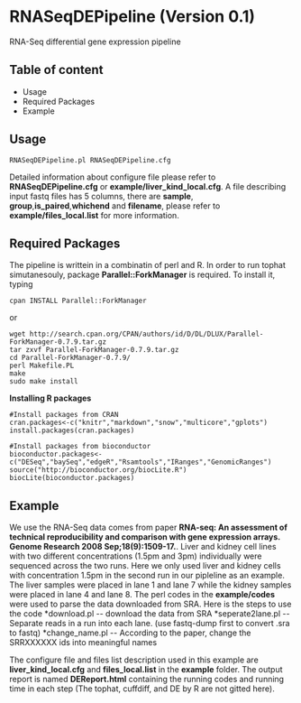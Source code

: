 RNASeqDEPipeline (Version 0.1)
================

RNA-Seq differential gene expression pipeline 

## Table of content
  * Usage
  * Required Packages
  * Example
  
## Usage 

```
RNASeqDEPipeline.pl RNASeqDEPipeline.cfg
```

Detailed information about configure file please refer to **RNASeqDEPipeline.cfg** or **example/liver_kind_local.cfg**. A file describing input fastq files has 5 columns, there are **sample**, **group**,**is_paired**,**whichend** and **filename**, please refer to **example/files_local.list** for more information.

## Required Packages
The pipeline is writtein in a combinatin of perl and R. In order to run tophat simutanesouly, package **Parallel::ForkManager** is required. To install it, typing
```
cpan INSTALL Parallel::ForkManager
```
or
```
wget http://search.cpan.org/CPAN/authors/id/D/DL/DLUX/Parallel-ForkManager-0.7.9.tar.gz
tar zxvf Parallel-ForkManager-0.7.9.tar.gz
cd Parallel-ForkManager-0.7.9/
perl Makefile.PL 
make
sudo make install
```
**Installing R packages**
```
#Install packages from CRAN
cran.packages<-c("knitr","markdown","snow","multicore","gplots")
install.packages(cran.packages)

#Install packages from bioconductor
bioconductor.packages<-c("DESeq","baySeq","edgeR","Rsamtools","IRanges","GenomicRanges")
source("http://bioconductor.org/biocLite.R")
biocLite(bioconductor.packages)
```

## Example
We use the RNA-Seq data comes from paper **RNA-seq: An assessment of technical reproducibility and comparison with gene expression arrays. Genome Research 2008 Sep;18(9):1509-17.**. Liver and kidney cell lines with two different concentrations (1.5pm and 3pm) individually were sequenced across the two runs. Here we only used liver and kidney cells with concentration 1.5pm in the second run in our pipleline as an example. The liver samples were placed in lane 1 and lane 7 while the kidney samples were placed in lane 4 and lane 8. The perl codes in the **example/codes** were used to parse the data downloaded from SRA. Here is the steps to use the code
  *download.pl -- download the data from SRA
  *seperate2lane.pl -- Separate reads in a run into each lane. (use fastq-dump first to convert .sra to fastq)
  *change_name.pl -- According to the paper, change the SRRXXXXXX ids into meaningful names
  
  
The configure file and files list description used in this example are **liver_kind_local.cfg** and **files_local.list** in the **example** folder. The output report is named **DEReport.html** containing the running codes and running time in each step (The tophat, cuffdiff, and DE by R are not gitted here).






